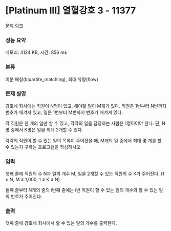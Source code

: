# [Platinum III] 열혈강호 3 - 11377 

[문제 링크](https://www.acmicpc.net/problem/11377) 

### 성능 요약

메모리: 4124 KB, 시간: 856 ms

### 분류

이분 매칭(bipartite_matching), 최대 유량(flow)

### 문제 설명

<p>강호네 회사에는 직원이 N명이 있고, 해야할 일이 M개가 있다. 직원은 1번부터 N번까지 번호가 매겨져 있고, 일은 1번부터 M번까지 번호가 매겨져 있다.</p>

<p>각 직원은 한 개의 일만 할 수 있고, 각각의 일을 담당하는 사람은 1명이어야 한다. 단, N명 중에서 K명은 일을 최대 2개할 수 있다.</p>

<p>각각의 직원이 할 수 있는 일의 목록이 주어졌을 때, M개의 일 중에서 최대 몇 개를 할 수 있는지 구하는 프로그램을 작성하시오.</p>

### 입력 

 <p>첫째 줄에 직원의 수 N과 일의 개수 M, 일을 2개할 수 있는 직원의 수 K가 주어진다. (1 ≤ N, M ≤ 1,000, 1 ≤ K ≤ N)</p>

<p>둘째 줄부터 N개의 줄의 i번째 줄에는 i번 직원이 할 수 있는 일의 개수와 할 수 있는 일의 번호가 주어진다.</p>

### 출력 

 <p>첫째 줄에 강호네 회사에서 할 수 있는 일의 개수를 출력한다.</p>

